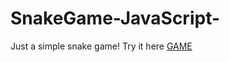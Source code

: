 # SnakeGame-JavaScript-
Just  a simple snake game!
Try it here [GAME](http://themightypenguin.github.io/SnakeGame-JS/)
